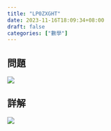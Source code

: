 ```yaml
---
title: "LP0ZXGHT"
date: 2023-11-16T18:09:34+08:00
draft: false
categories: ["數學"]
---
```

<!--more-->

## 問題
<img src="/posts/solution/LP0ZXGHT-q.png">

## 詳解
<img src="/posts/solution/LP0ZXGHT-sol.png">

